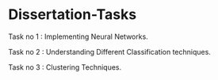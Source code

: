 # Dissertation-Tasks

Task  no 1 : Implementing Neural Networks.

Task  no 2 : Understanding Different Classification techniques.

Task no 3 : Clustering Techniques.

